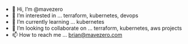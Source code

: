 - 👋 Hi, I’m @mavezero
- 👀 I’m interested in ... terraform, kubernetes, devops
- 🌱 I’m currently learning ... kubernetes
- 💞️ I’m looking to collaborate on ... terraform, kubernetes, aws projects
- 📫 How to reach me ... brian@mavezero.com

<!---
mavezero/mavezero is a ✨ special ✨ repository because its `README.md` (this file) appears on your GitHub profile.
You can click the Preview link to take a look at your changes.
--->
